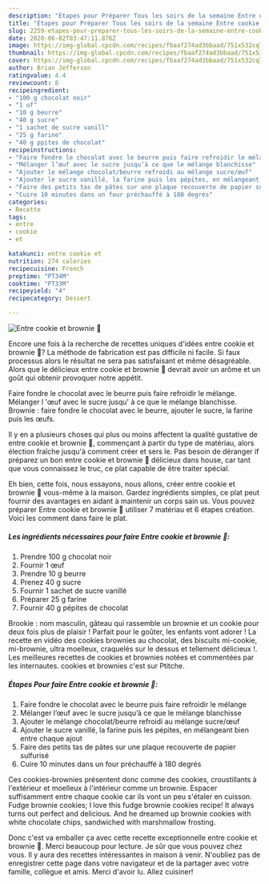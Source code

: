 ```yaml
---
description: "Étapes pour Préparer Tous les soirs de la semaine Entre cookie et brownie 🍫"
title: "Étapes pour Préparer Tous les soirs de la semaine Entre cookie et brownie 🍫"
slug: 2259-etapes-pour-preparer-tous-les-soirs-de-la-semaine-entre-cookie-et-brownie
date: 2020-06-02T03:47:11.876Z
image: https://img-global.cpcdn.com/recipes/fbaaf274ad3bbaad/751x532cq70/entre-cookie-et-brownie-🍫-photo-principale-de-la-recette.jpg
thumbnail: https://img-global.cpcdn.com/recipes/fbaaf274ad3bbaad/751x532cq70/entre-cookie-et-brownie-🍫-photo-principale-de-la-recette.jpg
cover: https://img-global.cpcdn.com/recipes/fbaaf274ad3bbaad/751x532cq70/entre-cookie-et-brownie-🍫-photo-principale-de-la-recette.jpg
author: Brian Jefferson
ratingvalue: 4.4
reviewcount: 8
recipeingredient:
- "100 g chocolat noir"
- "1 uf"
- "10 g beurre"
- "40 g sucre"
- "1 sachet de sucre vanill"
- "25 g farine"
- "40 g ppites de chocolat"
recipeinstructions:
- "Faire fondre le chocolat avec le beurre puis faire refroidir le mélange"
- "Mélanger l’œuf avec le sucre jusqu’à ce que le mélange blanchisse"
- "Ajouter le mélange chocolat/beurre refroidi au mélange sucre/œuf"
- "Ajouter le sucre vanillé, la farine puis les pépites, en mélangeant bien entre chaque ajout"
- "Faire des petits tas de pâtes sur une plaque recouverte de papier sulfurisé"
- "Cuire 10 minutes dans un four préchauffé à 180 degrés"
categories:
- Recette
tags:
- entre
- cookie
- et

katakunci: entre cookie et 
nutrition: 274 calories
recipecuisine: French
preptime: "PT34M"
cooktime: "PT33M"
recipeyield: "4"
recipecategory: Dessert

---
```



![Entre cookie et brownie 🍫](https://img-global.cpcdn.com/recipes/fbaaf274ad3bbaad/751x532cq70/entre-cookie-et-brownie-🍫-photo-principale-de-la-recette.jpg)

Encore une fois à la recherche de recettes uniques d'idées entre cookie et brownie 🍫? La méthode de fabrication est pas difficile ni facile. Si faux processus alors le résultat ne sera pas satisfaisant et même désagréable. Alors que le délicieux entre cookie et brownie 🍫 devrait avoir un arôme et un goût qui obtenir provoquer notre appétit.

Faire fondre le chocolat avec le beurre puis faire refroidir le mélange. Mélanger l &#39;œuf avec le sucre jusqu&#39; à ce que le mélange blanchisse. Brownie : faire fondre le chocolat avec le beurre, ajouter le sucre, la farine puis les œufs.

Il y en a plusieurs choses qui plus ou moins affectent la qualité gustative de entre cookie et brownie 🍫, commençant à partir du type de matériau, alors élection fraîche jusqu'à comment créer et sers le. Pas besoin de déranger if préparez un bon entre cookie et brownie 🍫 délicieux dans house, car tant que vous connaissez le truc, ce plat capable de être traiter spécial.


Eh bien, cette fois, nous essayons, nous allons, créer entre cookie et brownie 🍫 vous-même à la maison. Gardez ingrédients simples, ce plat peut fournir des avantages en aidant à maintenir un corps sain us. Vous pouvez préparer Entre cookie et brownie 🍫 utiliser 7 matériau et 6 étapes création. Voici les comment dans faire le plat.

<!--inarticleads1-->

##### Les ingrédients nécessaires pour faire Entre cookie et brownie 🍫:

1. Prendre 100 g chocolat noir
1. Fournir 1 œuf
1. Prendre 10 g beurre
1. Prenez 40 g sucre
1. Fournir 1 sachet de sucre vanillé
1. Préparer 25 g farine
1. Fournir 40 g pépites de chocolat


Brookie : nom masculin, gâteau qui rassemble un brownie et un cookie pour deux fois plus de plaisir ! Parfait pour le goûter, les enfants vont adorer ! La recette en vidéo des cookies brownies au chocolat, des biscuits mi-cookie, mi-brownie, ultra moelleux, craquelés sur le dessus et tellement délicieux !. Les meilleures recettes de cookies et brownies notées et commentées par les internautes. cookies et brownies c&#39;est sur Ptitche. 

<!--inarticleads2-->

##### Étapes Pour faire Entre cookie et brownie 🍫:

1. Faire fondre le chocolat avec le beurre puis faire refroidir le mélange
1. Mélanger l’œuf avec le sucre jusqu’à ce que le mélange blanchisse
1. Ajouter le mélange chocolat/beurre refroidi au mélange sucre/œuf
1. Ajouter le sucre vanillé, la farine puis les pépites, en mélangeant bien entre chaque ajout
1. Faire des petits tas de pâtes sur une plaque recouverte de papier sulfurisé
1. Cuire 10 minutes dans un four préchauffé à 180 degrés


Ces cookies-brownies présentent donc comme des cookies, croustillants à l&#39;extérieur et moelleux à l&#39;intérieur comme un brownie. Espacer suffisamment entre chaque cookie car ils vont un peu s&#39;étaler en cuisson. Fudge brownie cookies; I love this fudge brownie cookies recipe! It always turns out perfect and delicious. And he dreamed up brownie cookies with white chocolate chips, sandwiched with marshmallow frosting. 


Donc c'est va emballer ça avec cette recette exceptionnelle entre cookie et brownie 🍫. Merci beaucoup pour lecture. Je sûr que vous pouvez chez vous. Il y aura des recettes  intéressantes in maison à venir. N'oubliez pas de enregistrer cette page dans votre navigateur et de la partager avec votre famille, collègue et amis. Merci d'avoir lu. Allez cuisiner!

